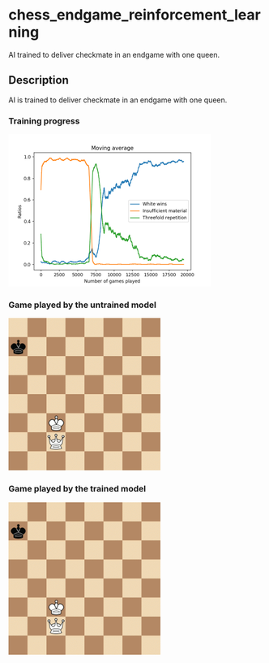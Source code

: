 # chess_endgame_reinforcement_learning
AI trained to deliver checkmate in an endgame with one queen.

## Description

AI is trained to deliver checkmate in an endgame with one queen. 


### Training progress

<img src="train_plot.png" width="400"/>

### Game played by the untrained model
<img src="untrained_game.gif" width="300"/>

### Game played by the trained model
<img src="trained_game.gif" width="300"/>




